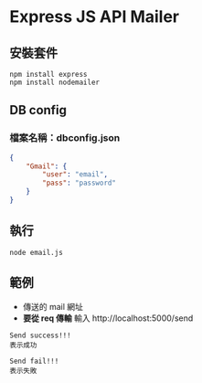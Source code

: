 # Express JS API Mailer

## 安裝套件
```
npm install express
npm install nodemailer
```
## DB config

### **檔案名稱：dbconfig.json**

```json
{
    "Gmail": {
        "user": "email",
        "pass": "password"
    }
}
```
## 執行

```
node email.js
```

## 範例
- 傳送的 mail 網址
- **要從 req 傳輸**
輸入 http://localhost:5000/send

```
Send success!!!
表示成功
```

```
Send fail!!!
表示失敗
```


